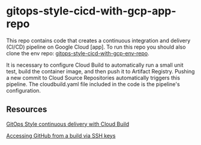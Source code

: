 # gitops-style-cicd-with-gcp-app-repo
This repo contains code that creates a continuous integration and delivery (CI/CD) pipeline on Google Cloud [app]. To run this repo you should also clone the env repo: [gitops-style-cicd-with-gcp-env-repo](https://github.com/jeantardelli/gitops-style-cicd-with-gcp-env-repo).

It is necessary to configure Cloud Build to automatically run a small unit test, build the container image, and then push it to Artifact Registry. Pushing a new commit to Cloud Source Repositories automatically triggers this pipeline. The cloudbuild.yaml file included in the code is the pipeline's configuration.

## Resources

[GitOps Style continuous delivery with Cloud Build](https://cloud.google.com/kubernetes-engine/docs/tutorials/gitops-cloud-build)

[Accessing GitHub from a build via SSH keys](https://cloud.google.com/build/docs/access-github-from-build)
